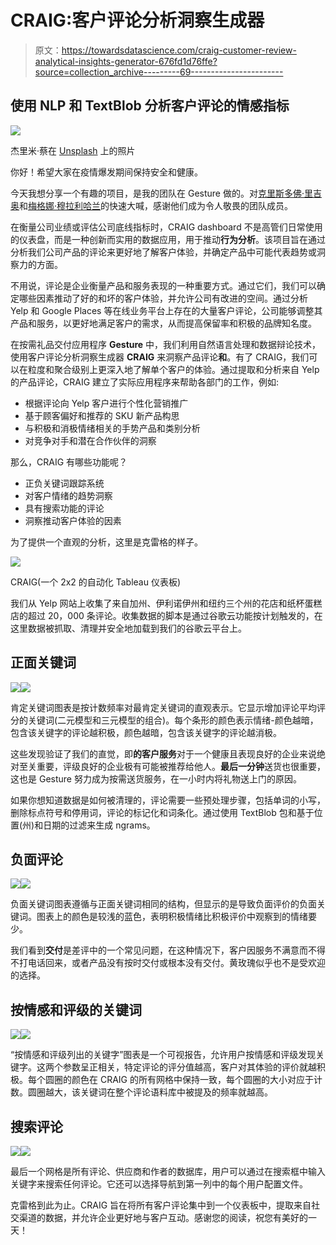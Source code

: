 # CRAIG:客户评论分析洞察生成器

> 原文：<https://towardsdatascience.com/craig-customer-review-analytical-insights-generator-676fd1d76ffe?source=collection_archive---------69----------------------->

## 使用 NLP 和 TextBlob 分析客户评论的情感指标

![](img/2e8da9947bd18cd12d54c30d539fcc46.png)

杰里米·蔡在 [Unsplash](https://unsplash.com?utm_source=medium&utm_medium=referral) 上的照片

你好！希望大家在疫情爆发期间保持安全和健康。

今天我想分享一个有趣的项目，是我的团队在 Gesture 做的。对[克里斯多佛·里吉奥](https://medium.com/u/af5b3245b5ed?source=post_page-----676fd1d76ffe--------------------------------)和[梅格娜·穆拉利哈兰](https://medium.com/u/53bec7e76a96?source=post_page-----676fd1d76ffe--------------------------------)的快速大喊，感谢他们成为令人敬畏的团队成员。

在衡量公司业绩或评估公司底线指标时，CRAIG dashboard 不是高管们日常使用的仪表盘，而是一种创新而实用的数据应用，用于推动**行为分析**。该项目旨在通过分析我们公司产品的评论来更好地了解客户体验，并确定产品中可能代表趋势或洞察力的方面。

不用说，评论是企业衡量产品和服务表现的一种重要方式。通过它们，我们可以确定哪些因素推动了好的和坏的客户体验，并允许公司有改进的空间。通过分析 Yelp 和 Google Places 等在线业务平台上存在的大量客户评论，公司能够调整其产品和服务，以更好地满足客户的需求，从而提高保留率和积极的品牌知名度。

在按需礼品交付应用程序 **Gesture** 中，我们利用自然语言处理和数据辩论技术，使用客户评论分析洞察生成器 **CRAIG** 来洞察产品评论**和**。有了 CRAIG，我们可以在粒度和聚合级别上更深入地了解单个客户的体验。通过提取和分析来自 Yelp 的产品评论，CRAIG 建立了实际应用程序来帮助各部门的工作，例如:

*   根据评论向 Yelp 客户进行个性化营销推广
*   基于顾客偏好和推荐的 SKU 新产品构思
*   与积极和消极情绪相关的手势产品和类别分析
*   对竞争对手和潜在合作伙伴的洞察

那么，CRAIG 有哪些功能呢？

*   正负关键词跟踪系统
*   对客户情绪的趋势洞察
*   具有搜索功能的评论
*   洞察推动客户体验的因素

为了提供一个直观的分析，这里是克雷格的样子。

![](img/899696911b045fa968cd1f7c68c8a68a.png)

CRAIG(一个 2x2 的自动化 Tableau 仪表板)

我们从 Yelp 网站上收集了来自加州、伊利诺伊州和纽约三个州的花店和纸杯蛋糕店的超过 20，000 条评论。收集数据的脚本是通过谷歌云功能按计划触发的，在这里数据被抓取、清理并安全地加载到我们的谷歌云平台上。

## 正面关键词

![](img/d12b6294749bcb701831622878436e0c.png)![](img/3c0d67776b9488d7c5a52e3ffc818734.png)

肯定关键词图表是按计数频率对最肯定关键词的直观表示。它显示增加评论平均评分的关键词(二元模型和三元模型的组合)。每个条形的颜色表示情绪-颜色越暗，包含该关键字的评论越积极，颜色越暗，包含该关键字的评论越消极。

这些发现验证了我们的直觉，即**的客户服务**对于一个健康且表现良好的企业来说绝对至关重要，评级良好的企业极有可能被推荐给他人。**最后一分钟**送货也很重要，这也是 Gesture 努力成为按需送货服务，在一小时内将礼物送上门的原因。

如果你想知道数据是如何被清理的，评论需要一些预处理步骤，包括单词的小写，删除标点符号和停用词，评论的标记化和词条化。通过使用 TextBlob 包和基于位置(州)和日期的过滤来生成 ngrams。

## 负面评论

![](img/03aaa07b364c92640f6ed716435e5508.png)![](img/3c0d67776b9488d7c5a52e3ffc818734.png)

负面关键词图表遵循与正面关键词相同的结构，但显示的是导致负面评价的负面关键词。图表上的颜色是较浅的蓝色，表明积极情绪比积极评价中观察到的情绪要少。

我们看到**交付**是差评中的一个常见问题，在这种情况下，客户因服务不满意而不得不打电话回来，或者产品没有按时交付或根本没有交付。黄玫瑰似乎也不是受欢迎的选择。

## 按情感和评级的关键词

![](img/a54e11fa1e88fe86059e4772603023bc.png)![](img/3c0d67776b9488d7c5a52e3ffc818734.png)

“按情感和评级列出的关键字”图表是一个可视报告，允许用户按情感和评级发现关键字。这两个参数呈正相关，特定评论的评分值越高，客户对其体验的评价就越积极。每个圆圈的颜色在 CRAIG 的所有网格中保持一致，每个圆圈的大小对应于计数。圆圈越大，该关键词在整个评论语料库中被提及的频率就越高。

## 搜索评论

![](img/3a4d2b32f4a9943ddb5fa6246b1315f4.png)![](img/3c0d67776b9488d7c5a52e3ffc818734.png)

最后一个网格是所有评论、供应商和作者的数据库，用户可以通过在搜索框中输入关键字来搜索任何评论。它还可以选择导航到第一列中的每个用户配置文件。

克雷格到此为止。CRAIG 旨在将所有客户评论集中到一个仪表板中，提取来自社交渠道的数据，并允许企业更好地与客户互动。感谢您的阅读，祝您有美好的一天！
